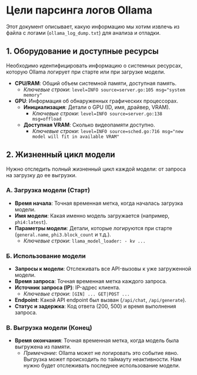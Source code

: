 # Цели парсинга логов Ollama

Этот документ описывает, какую информацию мы хотим извлечь из файла с логами (`ollama_log_dump.txt`) для анализа и отладки.

## 1. Оборудование и доступные ресурсы

Необходимо идентифицировать информацию о системных ресурсах, которую Ollama логирует при старте или при загрузке модели.

- **CPU/RAM**: Общий объем системной памяти, доступная память.
  - *Ключевые строки*: `level=INFO source=server.go:105 msg="system memory"`
- **GPU**: Информация об обнаруженных графических процессорах.
  - **Инициализация**: Детали о GPU (ID, имя, драйвер, VRAM).
    - *Ключевые строки*: `level=INFO source=server.go:138 msg=offload`
  - **Доступная VRAM**: Сколько видеопамяти доступно.
    - *Ключевые строки*: `level=INFO source=sched.go:716 msg="new model will fit in available VRAM"`

## 2. Жизненный цикл модели

Нужно отследить полный жизненный цикл каждой модели: от запроса на загрузку до ее выгрузки.

### А. Загрузка модели (Старт)

- **Время начала**: Точная временная метка, когда началась загрузка модели.
- **Имя модели**: Какая именно модель загружается (например, `phi4:latest`).
- **Параметры модели**: Детали, которые логируются при старте (`general.name`, `phi3.block_count` и т.д.).
  - *Ключевые строки*: `llama_model_loader: - kv ...`

### Б. Использование модели

- **Запросы к модели**: Отслеживать все API-вызовы к уже загруженной модели.
- **Время запроса**: Точная временная метка каждого запроса.
- **Источник запроса (IP)**: IP-адрес клиента.
  - *Ключевые строки*: `[GIN] ... GET|POST ...`
- **Endpoint**: Какой API endpoint был вызван (`/api/chat`, `/api/generate`).
- **Статус и задержка**: Код ответа (200, 500) и время выполнения запроса.

### В. Выгрузка модели (Конец)

- **Время окончания**: Точная временная метка, когда модель была выгружена из памяти.
  - *Примечание*: Ollama может не логировать это событие явно. Выгрузка может происходить по таймауту неактивности. Нам нужно будет отслеживать последнее использование модели.
